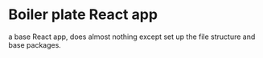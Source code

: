 # Boiler plate React app
a base React app, does almost nothing except set up the file structure and base packages.
